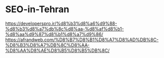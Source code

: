 # SEO-in-Tehran
[https://developerspro.ir/%d8%b3%d8%a6%d9%88-%d8%b3%d8%a7%db%8c%d8%aa-%d8%af%d8%b1-%d8%aa%d9%87%d8%b1%d8%a7%d9%86/
](https://afrandweb.com/%D8%B7%D8%B1%D8%A7%D8%AD%DB%8C-%D8%B3%D8%A7%DB%8C%D8%AA-%D8%AA%D8%AE%D8%B5%D8%B5%DB%8C/)https://afrandweb.com/%D8%B7%D8%B1%D8%A7%D8%AD%DB%8C-%D8%B3%D8%A7%DB%8C%D8%AA-%D8%AA%D8%AE%D8%B5%D8%B5%DB%8C/
